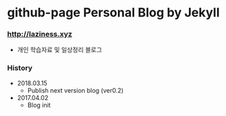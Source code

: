 # github-page Personal Blog by Jekyll
### http://laziness.xyz

- 개인 학습자료 및 일상정리 블로그


### History
- 2018.03.15
  - Publish next version blog (ver0.2)
- 2017.04.02
  - Blog init
